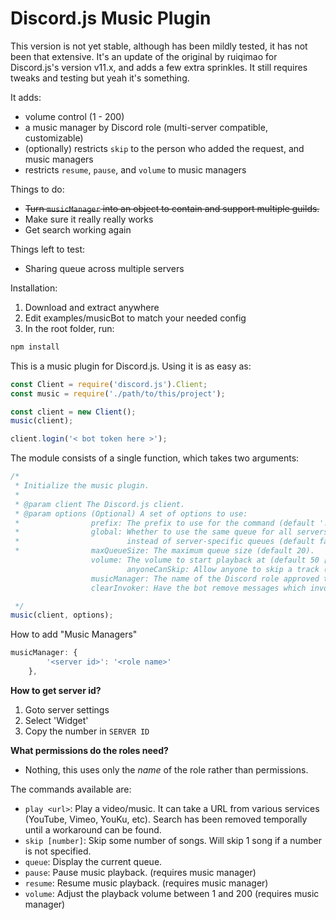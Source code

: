 # Discord.js Music Plugin

This version is not yet stable, although has been mildly tested, it has not been that extensive. It's an update of the original by ruiqimao for Discord.js's version v11.x, and adds a few extra sprinkles. It still requires tweaks and testing but yeah it's something.

It adds:
* volume control (1 - 200)
* a music manager by Discord role (multi-server compatible, customizable)
* (optionally) restricts `skip` to the person who added the request, and music managers
* restricts `resume`, `pause`, and `volume` to music managers

Things to do:
* ~~Turn `musicManager` into an object to contain and support multiple guilds.~~
* Make sure it really really works
* Get search working again

Things left to test:
* Sharing queue across multiple servers 

Installation:  
1. Download and extract anywhere  
2. Edit examples/musicBot to match your needed config  
3. In the root folder, run:
```bash
npm install
```


This is a music plugin for Discord.js. Using it is as easy as:
```javascript
const Client = require('discord.js').Client;
const music = require('./path/to/this/project');

const client = new Client();
music(client);

client.login('< bot token here >');
```

The module consists of a single function, which takes two arguments:
```javascript
/*
 * Initialize the music plugin.
 *
 * @param client The Discord.js client.
 * @param options (Optional) A set of options to use:
 *                prefix: The prefix to use for the command (default '!').
 *                global: Whether to use the same queue for all servers
 *                        instead of server-specific queues (default false).
 *                maxQueueSize: The maximum queue size (default 20).
 				  volume: The volume to start playback at (default 50 [0.5]).
 				  		  anyoneCanSkip: Allow anyone to skip a track (if disabled, only the music managers + the person who added can skip). (default false).
 				  musicManager: The name of the Discord role approved to manage the bot. (default empty object)
 				  clearInvoker: Have the bot remove messages which invoke, these are the one that start with the 		 prefix provided. (default false)

 */
music(client, options);
```

How to add "Music Managers"
```javascript
musicManager: {
		'<server id>': '<role name>'
	},
```

**How to get server id?**  
1. Goto server settings  
2. Select 'Widget'  
3. Copy the number in `SERVER ID`

**What permissions do the roles need?**
- Nothing, this uses only the _name_ of the role rather than permissions.

The commands available are:
* `play <url>`: Play a video/music. It can take a URL from various services (YouTube, Vimeo, YouKu, etc). Search has been removed temporally until a workaround can be found.
* `skip [number]`: Skip some number of songs. Will skip 1 song if a number is not specified.
* `queue`: Display the current queue.
* `pause`: Pause music playback. (requires music manager)
* `resume`: Resume music playback. (requires music manager)
* `volume`: Adjust the playback volume between 1 and 200 (requires music manager)
